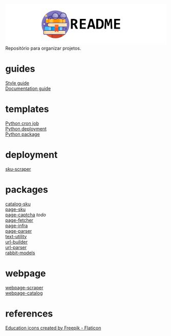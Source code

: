<picture>
  <source media="(prefers-color-scheme: dark)" srcset="https://github.com/la-catalog/README/raw/main/res/readme_dark.png">
  <img alt="Shows an illustrated sun in light color mode and a moon with stars in dark color mode." src="https://github.com/la-catalog/README/raw/main/res/readme_light.png">
</picture>  
Repositório para organizar projetos.  

# guides
[Style guide](/STYLE_GUIDE.md)  
[Documentation guide](/DOCUMENTATION_GUIDE.md)

# templates
[Python cron job](https://github.com/thiagola92/python-cronjob)  
[Python deployment](https://github.com/thiagola92/python-deployment)  
[Python package](https://github.com/thiagola92/python-package)  

# deployment
[sku-scraper](https://github.com/thiagola92/sku-scraper)  

# packages
[catalog-sku](https://github.com/thiagola92/catalog-sku)  
[page-sku](https://github.com/thiagola92/page-sku)  
[page-captcha](https://github.com/thiagola92/page-captcha) *todo*  
[page-fetcher](https://github.com/thiagola92/page-fetcher)  
[page-infra](https://github.com/thiagola92/page-infra)  
[page-parser](https://github.com/thiagola92/page-parser)  
[text-utility](https://github.com/thiagola92/text-utility)  
[url-builder](https://github.com/thiagola92/url-builder)  
[url-parser](https://github.com/thiagola92/url-parser)  
[rabbit-models](https://github.com/thiagola92/rabbit-models)  

# webpage
[webpage-scraper](https://github.com/thiagola92/webpage-scraper)  
[webpage-catalog](https://github.com/thiagola92/webpage-catalog)  

# references
<a href="https://www.flaticon.com/free-icons/education" title="education icons">Education icons created by Freepik - Flaticon</a>  

